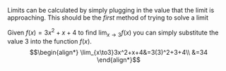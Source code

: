 Limits can be calculated by simply plugging in the value that the limit is approaching. This should be the *first* method of trying to solve a limit

Given $f(x)=3x^2+x+4$ to find $\lim_{x\to3}f(x)$ you can simply substitute the value 3 into the function $f(x)$. 
$$\begin{align*}
\lim_{x\to3}3x^2+x+4&=3(3)^2+3+4\\
&=34
\end{align*}$$
